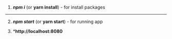 1. ***npm i*** (or **yarn install**) - for install packages
---
2. ***npm start*** (or **yarn start**)  - for running app

3. ***http://localhost:8080**
